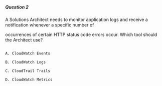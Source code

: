 ##### Question 2

A Solutions Architect needs to monitor application logs and receive a
notification whenever a specific number of

occurrences of certain HTTP status code errors occur. Which tool should the
Architect use?

```

A. CloudWatch Events

B. CloudWatch Logs

C. CloudTrail Trails

D. CloudWatch Metrics

```

